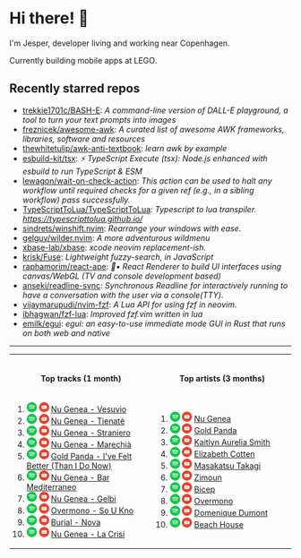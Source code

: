 <h1>Hi there! 👋</h1>

<p>I'm Jesper, developer living and working near Copenhagen.</p>

<p>Currently building mobile apps at LEGO.</p>

<h2>Recently starred repos</h2>

<!-- stars_begin -->
- [trekkie1701c/BASH-E](https://github.com/trekkie1701c/BASH-E): <em>A command-line version of DALL-E playground, a tool to turn your text prompts into images</em>
- [freznicek/awesome-awk](https://github.com/freznicek/awesome-awk): <em>A curated list of awesome AWK frameworks, libraries, software and resources</em>
- [thewhitetulip/awk-anti-textbook](https://github.com/thewhitetulip/awk-anti-textbook): <em>learn awk by example</em>
- [esbuild-kit/tsx](https://github.com/esbuild-kit/tsx): <em>⚡️ TypeScript Execute (tsx): Node.js enhanced with esbuild to run TypeScript & ESM</em>
- [lewagon/wait-on-check-action](https://github.com/lewagon/wait-on-check-action): <em>This action can be used to halt any workflow until required checks for a given ref (e.g., in a sibling workflow) pass successfully. </em>
- [TypeScriptToLua/TypeScriptToLua](https://github.com/TypeScriptToLua/TypeScriptToLua): <em>Typescript to lua transpiler. https://typescripttolua.github.io/</em>
- [sindrets/winshift.nvim](https://github.com/sindrets/winshift.nvim): <em>Rearrange your windows with ease.</em>
- [gelguy/wilder.nvim](https://github.com/gelguy/wilder.nvim): <em>A more adventurous wildmenu</em>
- [xbase-lab/xbase](https://github.com/xbase-lab/xbase): <em>xcode neovim replacement-ish. </em>
- [krisk/Fuse](https://github.com/krisk/Fuse): <em>Lightweight fuzzy-search, in JavaScript</em>
- [raphamorim/react-ape](https://github.com/raphamorim/react-ape): <em>🦍• React Renderer to build UI interfaces using canvas/WebGL (TV and console development based)</em>
- [anseki/readline-sync](https://github.com/anseki/readline-sync): <em>Synchronous Readline for interactively running to have a conversation with the user via a console(TTY).</em>
- [vijaymarupudi/nvim-fzf](https://github.com/vijaymarupudi/nvim-fzf): <em>A Lua API for using fzf in neovim.</em>
- [ibhagwan/fzf-lua](https://github.com/ibhagwan/fzf-lua): <em>Improved fzf.vim written in lua</em>
- [emilk/egui](https://github.com/emilk/egui): <em>egui: an easy-to-use immediate mode GUI in Rust that runs on both web and native</em>
<!-- stars_end -->

<hr>

<table>

<tr>

<th align="center">
<img width="415" height="1">
<p>Top tracks (1 month)</p>
</th>

<th>
<img width="415" height="1">
<p>Top artists (3 months)</p>
</th>

</tr>

<tr>

<td>

<!-- tracks_begin -->
1. [<img alt="spotify" width="18px" src="assets/spotify.png" />](https://open.spotify.com/search/Nu%20Genea%20Vesuvio) [<img alt="youtube" width="18px" src="assets/youtube.png" />](https://www.youtube.com/results?search_query=Nu%20Genea%20Vesuvio) [Nu Genea - Vesuvio](https://www.last.fm/music/Nu+Genea/_/Vesuvio)
2. [<img alt="spotify" width="18px" src="assets/spotify.png" />](https://open.spotify.com/search/Nu%20Genea%20Tienat%C3%A9) [<img alt="youtube" width="18px" src="assets/youtube.png" />](https://www.youtube.com/results?search_query=Nu%20Genea%20Tienat%C3%A9) [Nu Genea - Tienaté](https://www.last.fm/music/Nu+Genea/_/Tienat%C3%A9)
3. [<img alt="spotify" width="18px" src="assets/spotify.png" />](https://open.spotify.com/search/Nu%20Genea%20Straniero) [<img alt="youtube" width="18px" src="assets/youtube.png" />](https://www.youtube.com/results?search_query=Nu%20Genea%20Straniero) [Nu Genea - Straniero](https://www.last.fm/music/Nu+Genea/_/Straniero)
4. [<img alt="spotify" width="18px" src="assets/spotify.png" />](https://open.spotify.com/search/Nu%20Genea%20Marechi%C3%A0) [<img alt="youtube" width="18px" src="assets/youtube.png" />](https://www.youtube.com/results?search_query=Nu%20Genea%20Marechi%C3%A0) [Nu Genea - Marechià](https://www.last.fm/music/Nu+Genea/_/Marechi%C3%A0)
5. [<img alt="spotify" width="18px" src="assets/spotify.png" />](https://open.spotify.com/search/Gold%20Panda%20I've%20Felt%20Better%20(Than%20I%20Do%20Now)) [<img alt="youtube" width="18px" src="assets/youtube.png" />](https://www.youtube.com/results?search_query=Gold%20Panda%20I've%20Felt%20Better%20(Than%20I%20Do%20Now)) [Gold Panda - I've Felt Better (Than I Do Now)](https://www.last.fm/music/Gold+Panda/_/I%27ve+Felt+Better+(Than+I+Do+Now))
6. [<img alt="spotify" width="18px" src="assets/spotify.png" />](https://open.spotify.com/search/Nu%20Genea%20Bar%20Mediterraneo) [<img alt="youtube" width="18px" src="assets/youtube.png" />](https://www.youtube.com/results?search_query=Nu%20Genea%20Bar%20Mediterraneo) [Nu Genea - Bar Mediterraneo](https://www.last.fm/music/Nu+Genea/_/Bar+Mediterraneo)
7. [<img alt="spotify" width="18px" src="assets/spotify.png" />](https://open.spotify.com/search/Nu%20Genea%20Gelbi) [<img alt="youtube" width="18px" src="assets/youtube.png" />](https://www.youtube.com/results?search_query=Nu%20Genea%20Gelbi) [Nu Genea - Gelbi](https://www.last.fm/music/Nu+Genea/_/Gelbi)
8. [<img alt="spotify" width="18px" src="assets/spotify.png" />](https://open.spotify.com/search/Overmono%20So%20U%20Kno) [<img alt="youtube" width="18px" src="assets/youtube.png" />](https://www.youtube.com/results?search_query=Overmono%20So%20U%20Kno) [Overmono - So U Kno](https://www.last.fm/music/Overmono/_/So+U+Kno)
9. [<img alt="spotify" width="18px" src="assets/spotify.png" />](https://open.spotify.com/search/Burial%20Nova) [<img alt="youtube" width="18px" src="assets/youtube.png" />](https://www.youtube.com/results?search_query=Burial%20Nova) [Burial - Nova](https://www.last.fm/music/Burial/_/Nova)
10. [<img alt="spotify" width="18px" src="assets/spotify.png" />](https://open.spotify.com/search/Nu%20Genea%20La%20Crisi) [<img alt="youtube" width="18px" src="assets/youtube.png" />](https://www.youtube.com/results?search_query=Nu%20Genea%20La%20Crisi) [Nu Genea - La Crisi](https://www.last.fm/music/Nu+Genea/_/La+Crisi)
<!-- tracks_end -->

</td>

<td>

<!-- artists_begin -->
1. [<img alt="spotify" width="18px" src="assets/spotify.png" />](https://open.spotify.com/search/Nu%20Genea) [<img alt="youtube" width="18px" src="assets/youtube.png" />](https://www.youtube.com/results?search_query=Nu%20Genea) [Nu Genea](https://www.last.fm/music/Nu+Genea)
2. [<img alt="spotify" width="18px" src="assets/spotify.png" />](https://open.spotify.com/search/Gold%20Panda) [<img alt="youtube" width="18px" src="assets/youtube.png" />](https://www.youtube.com/results?search_query=Gold%20Panda) [Gold Panda](https://www.last.fm/music/Gold+Panda)
3. [<img alt="spotify" width="18px" src="assets/spotify.png" />](https://open.spotify.com/search/Kaitlyn%20Aurelia%20Smith) [<img alt="youtube" width="18px" src="assets/youtube.png" />](https://www.youtube.com/results?search_query=Kaitlyn%20Aurelia%20Smith) [Kaitlyn Aurelia Smith](https://www.last.fm/music/Kaitlyn+Aurelia+Smith)
4. [<img alt="spotify" width="18px" src="assets/spotify.png" />](https://open.spotify.com/search/Elizabeth%20Cotten) [<img alt="youtube" width="18px" src="assets/youtube.png" />](https://www.youtube.com/results?search_query=Elizabeth%20Cotten) [Elizabeth Cotten](https://www.last.fm/music/Elizabeth+Cotten)
5. [<img alt="spotify" width="18px" src="assets/spotify.png" />](https://open.spotify.com/search/Masakatsu%20Takagi) [<img alt="youtube" width="18px" src="assets/youtube.png" />](https://www.youtube.com/results?search_query=Masakatsu%20Takagi) [Masakatsu Takagi](https://www.last.fm/music/Masakatsu+Takagi)
6. [<img alt="spotify" width="18px" src="assets/spotify.png" />](https://open.spotify.com/search/Zimoun) [<img alt="youtube" width="18px" src="assets/youtube.png" />](https://www.youtube.com/results?search_query=Zimoun) [Zimoun](https://www.last.fm/music/Zimoun)
7. [<img alt="spotify" width="18px" src="assets/spotify.png" />](https://open.spotify.com/search/Bicep) [<img alt="youtube" width="18px" src="assets/youtube.png" />](https://www.youtube.com/results?search_query=Bicep) [Bicep](https://www.last.fm/music/Bicep)
8. [<img alt="spotify" width="18px" src="assets/spotify.png" />](https://open.spotify.com/search/Overmono) [<img alt="youtube" width="18px" src="assets/youtube.png" />](https://www.youtube.com/results?search_query=Overmono) [Overmono](https://www.last.fm/music/Overmono)
9. [<img alt="spotify" width="18px" src="assets/spotify.png" />](https://open.spotify.com/search/Domenique%20Dumont) [<img alt="youtube" width="18px" src="assets/youtube.png" />](https://www.youtube.com/results?search_query=Domenique%20Dumont) [Domenique Dumont](https://www.last.fm/music/Domenique+Dumont)
10. [<img alt="spotify" width="18px" src="assets/spotify.png" />](https://open.spotify.com/search/Beach%20House) [<img alt="youtube" width="18px" src="assets/youtube.png" />](https://www.youtube.com/results?search_query=Beach%20House) [Beach House](https://www.last.fm/music/Beach+House)
<!-- artists_end -->

</td>

</tr>

</table>

